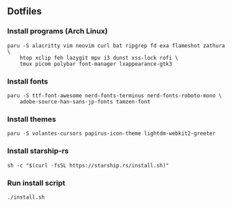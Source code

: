 ## Dotfiles

### Install programs (Arch Linux)
```
paru -S alacritty vim neovim curl bat ripgrep fd exa flameshot zathura \
    htop xclip feh lazygit mpv i3 dunst xss-lock rofi \
    tmux picom polybar font-manager lxappearance-gtk3
```

### Install fonts
```
paru -S ttf-font-awesome nerd-fonts-terminus nerd-fonts-roboto-mono \
    adobe-source-han-sans-jp-fonts tamzen-font
```

### Install themes
```
paru -S volantes-cursors papirus-icon-theme lightdm-webkit2-greeter
```

### Install starship-rs
```
sh -c "$(curl -fsSL https://starship.rs/install.sh)"
```

### Run install script
```
./install.sh
```
